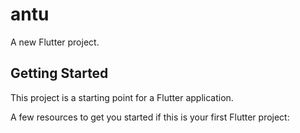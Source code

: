 # antu

A new Flutter project.

## Getting Started

This project is a starting point for a Flutter application.

A few resources to get you started if this is your first Flutter project:


